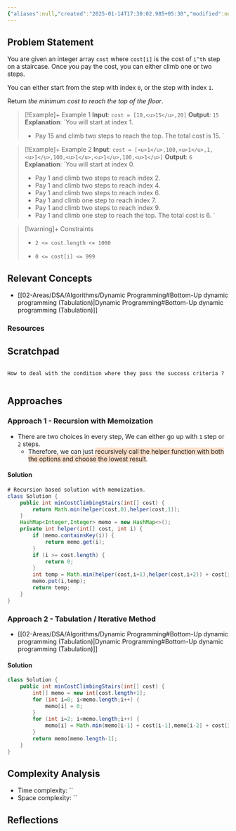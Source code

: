 ```yaml
---
{"aliases":null,"created":"2025-01-14T17:30:02.985+05:30","modified":null,"completed":true,"redo":false,"Perfect":false,"publish":true,"Description":null,"leetcode-index":746,"link":"https://leetcode.com/problems/min-cost-climbing-stairs","difficulty":"Easy","tags":["leetcode/array","leetcode/dynamic-programming","programming/practice"],"date created":"2025-01-14T15:25","date modified":"2025-01-14T17:30","PassFrontmatter":true,"updated":"2025-01-14T17:30:02.985+05:30"}
---
```



## Problem Statement

You are given an integer array `cost` where `cost[i]` is the cost of `i^th` step on a staircase. Once you pay the cost, you can either climb one or two steps.

You can either start from the step with index `0`, or the step with index `1`.

Return *the minimum cost to reach the top of the floor*.

 

>[!Example]+ Example 1
>**Input**: `cost = [10,<u>15</u>,20]`
>**Output**: `15`
>**Explanation**: `You will start at index 1.
>- Pay 15 and climb two steps to reach the top.
>The total cost is 15.
>`

>[!Example]+ Example 2
>**Input**: `cost = [<u>1</u>,100,<u>1</u>,1,<u>1</u>,100,<u>1</u>,<u>1</u>,100,<u>1</u>]`
>**Output**: `6`
>**Explanation**: `You will start at index 0.
>- Pay 1 and climb two steps to reach index 2.
>- Pay 1 and climb two steps to reach index 4.
>- Pay 1 and climb two steps to reach index 6.
>- Pay 1 and climb one step to reach index 7.
>- Pay 1 and climb two steps to reach index 9.
>- Pay 1 and climb one step to reach the top.
>The total cost is 6.
>`

>[!warning]+ Constraints
>- `2 <= cost.length <= 1000`
>
>- `0 <= cost[i] <= 999`

## Relevant Concepts
- [[02-Areas/DSA/Algorithms/Dynamic Programming#Bottom-Up dynamic programming (Tabulation)\|Dynamic Programming#Bottom-Up dynamic programming (Tabulation)]]

### Resources

## Scratchpad
```

How to deal with the condition where they pass the success criteria ? 


```
## Approaches
### Approach 1 - Recursion with Memoization
- There are two choices in every step, We can either go up with `1` step or `2` steps.
	- Therefore, we can just <span style="background:rgba(240, 107, 5, 0.2)">recursively call the helper function with both the options and choose the lowest result</span>.
#### Solution
```Java
# Recursion based solution with memoization.
class Solution {
    public int minCostClimbingStairs(int[] cost) {
        return Math.min(helper(cost,0),helper(cost,1));
    }
    HashMap<Integer,Integer> memo = new HashMap<>();
    private int helper(int[] cost, int i) {
        if (memo.containsKey(i)) {
            return memo.get(i);
        }
        if (i >= cost.length) {
            return 0;
        }
        int temp = Math.min(helper(cost,i+1),helper(cost,i+2)) + cost[i];
        memo.put(i,temp);
        return temp;
    }
}
```

### Approach 2 - Tabulation / Iterative Method
- [[02-Areas/DSA/Algorithms/Dynamic Programming#Bottom-Up dynamic programming (Tabulation)\|Dynamic Programming#Bottom-Up dynamic programming (Tabulation)]]

#### Solution
```java
class Solution {
    public int minCostClimbingStairs(int[] cost) {
        int[] memo = new int[cost.length+1];
        for (int i=0; i<memo.length;i++) {
            memo[i] = 0;
        }
        for (int i=2; i<memo.length;i++) {
            memo[i] = Math.min(memo[i-1] + cost[i-1],memo[i-2] + cost[i-2]);
        }
        return memo[memo.length-1];
    }
}
```
## Complexity Analysis
- Time complexity: ``
- Space complexity: ``

## Reflections
